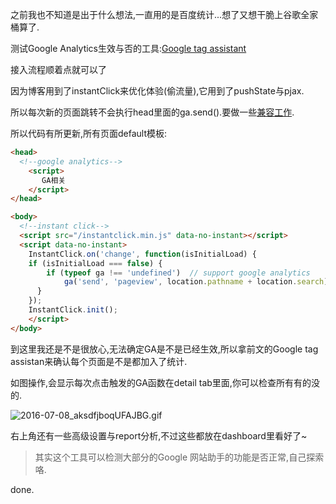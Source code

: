 之前我也不知道是出于什么想法,一直用的是百度统计...想了又想干脆上谷歌全家桶算了. 

测试Google Analytics生效与否的工具:[Google tag assistant](https://chrome.google.com/webstore/detail/tag-assistant-by-google/kejbdjndbnbjgmefkgdddjlbokphdefk) 

接入流程顺着点就可以了 

因为博客用到了instantClick来优化体验(偷流量),它用到了pushState与pjax. 

所以每次新的页面跳转不会执行head里面的ga.send().要做一些[兼容工作](http://zhiqiang.org/blog/it/instantclick-support-mathjax-baidu-stat.html). 

所以代码有所更新,所有页面default模板: 

```html
<head>
  <!--google analytics-->
    <script>
       GA相关
    </script>
</head>

<body>
  <!--instant click-->
  <script src="/instantclick.min.js" data-no-instant></script>
  <script data-no-instant>
    InstantClick.on('change', function(isInitialLoad) {
    if (isInitialLoad === false) {
        if (typeof ga !== 'undefined')  // support google analytics
            ga('send', 'pageview', location.pathname + location.search);
      }
    });
    InstantClick.init();
    </script>
</body>
```  

到这里我还是不是很放心,无法确定GA是不是已经生效,所以拿前文的Google tag assistan来确认每个页面是不是都加入了统计. 

如图操作,会显示每次点击触发的GA函数在detail tab里面,你可以检查所有有的没的. 

![2016-07-08_aksdfjboqUFAJBG.gif](https://o4dyfn0ef.qnssl.com/image/2016-07-08_aksdfjboqUFAJBG.gif?imageView2/2/h/400) 

右上角还有一些高级设置与report分析,不过这些都放在dashboard里看好了~ 

> 其实这个工具可以检测大部分的Google 网站助手的功能是否正常,自己探索咯.  

done. 